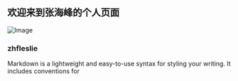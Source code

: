 ## 欢迎来到张海峰的个人页面
![Image](https://github.com/myleslie/zhfleslie/blob/master/res/leslie.jpg)

### zhfleslie

Markdown is a lightweight and easy-to-use syntax for styling your writing. It includes conventions for

